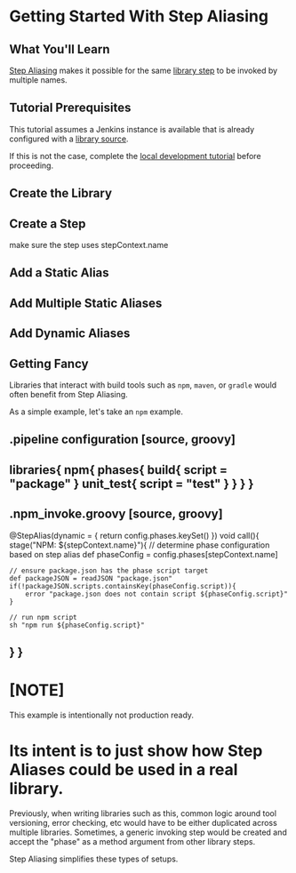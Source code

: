 # Getting Started With Step Aliasing

## What You'll Learn

[Step Aliasing](../../concepts/library-development/step-aliasing.md) makes it possible for the same [library step](../../concepts/library-development/library-steps.md) to be invoked by multiple names.

## Tutorial Prerequisites

This tutorial assumes a Jenkins instance is available that is already configured with a [library source](../../concepts/library-development/library-source.md). 

If this is not the case, complete the [local development tutorial](../local-development/index.md) before proceeding.

## Create the Library

## Create a Step

make sure the step uses stepContext.name

## Add a Static Alias

## Add Multiple Static Aliases

## Add Dynamic Aliases

## Getting Fancy

Libraries that interact with build tools such as `npm`, `maven`, or `gradle` would often benefit from Step Aliasing.

As a simple example, let's take an `npm` example.

.pipeline configuration
[source, groovy]
----
libraries{
  npm{
    phases{
        build{
            script = "package"
        }
        unit_test{
            script = "test"
        }
    }
  }
}
----

.npm_invoke.groovy
[source, groovy]
----
@StepAlias(dynamic = { return config.phases.keySet() })
void call(){
  stage("NPM: ${stepContext.name}"){
    // determine phase configuration based on step alias
    def phaseConfig = config.phases[stepContext.name]

    // ensure package.json has the phase script target
    def packageJSON = readJSON "package.json"
    if(!packageJSON.scripts.containsKey(phaseConfig.script)){
        error "package.json does not contain script ${phaseConfig.script}"
    }

    // run npm script
    sh "npm run ${phaseConfig.script}"
  }
}
----

[NOTE]
====
This example is intentionally not production ready.

Its intent is to just show how Step Aliases could be used in a real library.
====

Previously, when writing libraries such as this, common logic around tool versioning, error checking, etc would have to be either duplicated across multiple libraries.
Sometimes, a generic invoking step would be created and accept the "phase" as a method argument from other library steps.

Step Aliasing simplifies these types of setups.
